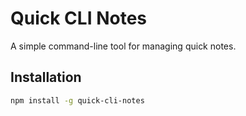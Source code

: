 # Quick CLI Notes

A simple command-line tool for managing quick notes.

## Installation
```bash
npm install -g quick-cli-notes
